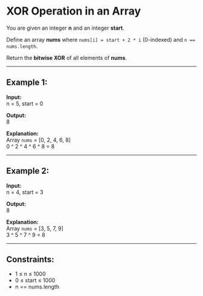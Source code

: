 # XOR Operation in an Array

You are given an integer **n** and an integer **start**.

Define an array **nums** where `nums[i] = start + 2 * i` (0-indexed) and `n == nums.length`.

Return the **bitwise XOR** of all elements of **nums**.

---

## Example 1:

**Input:**  
n = 5, start = 0

**Output:**  
8

**Explanation:**  
Array `nums` = [0, 2, 4, 6, 8]  
0 ^ 2 ^ 4 ^ 6 ^ 8 = 8

---

## Example 2:

**Input:**  
n = 4, start = 3

**Output:**  
8

**Explanation:**  
Array `nums` = [3, 5, 7, 9]  
3 ^ 5 ^ 7 ^ 9 = 8

---

## Constraints:

- 1 ≤ n ≤ 1000
- 0 ≤ start ≤ 1000
- n == nums.length
